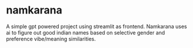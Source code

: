 # namkarana
A simple gpt powered project using streamlit as frontend. Namkarana uses ai to figure out good indian names based on selective gender and preference vibe/meaning similarities. 
